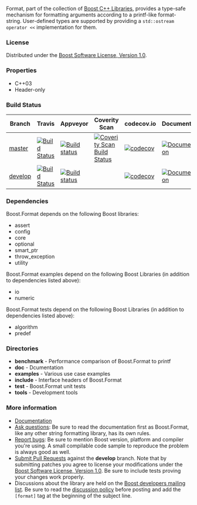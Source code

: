 Format, part of the collection of [Boost C++ Libraries](http://github.com/boostorg), provides a type-safe mechanism for formatting arguments according to a printf-like format-string.  User-defined types are supported by providing a `std::ostream operator <<` implementation for them.

### License

Distributed under the [Boost Software License, Version 1.0](http://www.boost.org/LICENSE_1_0.txt).

### Properties

* C++03
* Header-only

### Build Status

Branch          | Travis | Appveyor | Coverity Scan | codecov.io | Documentation | Regression Tests
--------------- | ------ | -------- | ------------- | ---------- | ------------- | ----------------
[master](https://github.com/boostorg/format/tree/master) | [![Build Status](https://travis-ci.org/boostorg/format.svg?branch=master)](https://travis-ci.org/boostorg/format) | [![Build status](https://ci.appveyor.com/api/projects/status/tkcumf8nu6tb697d/branch/master?svg=true)](https://ci.appveyor.com/project/boostorg/format/branch/master) | [![Coverity Scan Build Status](https://scan.coverity.com/projects/14007/badge.svg)](https://scan.coverity.com/projects/boostorg-format) | [![codecov](https://codecov.io/gh/boostorg/format/branch/master/graph/badge.svg)](https://codecov.io/gh/boostorg/format/branch/master) | [![Documentation](https://img.shields.io/badge/documentation-master-brightgreen.svg)](http://www.boost.org/doc/libs/master/libs/format/) | [![Enter the Matrix](https://img.shields.io/badge/matrix-master-brightgreen.svg)](http://www.boost.org/development/tests/master/developer/format.html)
[develop](https://github.com/boostorg/format/tree/develop) | [![Build Status](https://travis-ci.org/boostorg/format.svg?branch=develop)](https://travis-ci.org/boostorg/format) | [![Build status](https://ci.appveyor.com/api/projects/status/tkcumf8nu6tb697d/branch/develop?svg=true)](https://ci.appveyor.com/project/boostorg/format/branch/develop) | | [![codecov](https://codecov.io/gh/boostorg/format/branch/develop/graph/badge.svg)](https://codecov.io/gh/boostorg/format/branch/develop) | [![Documentation](https://img.shields.io/badge/documentation-develop-brightgreen.svg)](http://www.boost.org/doc/libs/develop/libs/format/) | [![Enter the Matrix](https://img.shields.io/badge/matrix-develop-brightgreen.svg)](http://www.boost.org/development/tests/develop/developer/format.html)

### Dependencies

Boost.Format depends on the following Boost libraries:

* assert
* config
* core
* optional
* smart_ptr
* throw_exception
* utility

Boost.Format examples depend on the following Boost Libraries (in addition to dependencies listed above):

* io
* numeric

Boost.Format tests depend on the following Boost Libraries (in addition to dependencies listed above):

* algorithm
* predef

### Directories

* **benchmark** - Performance comparison of Boost.Format to printf
* **doc** - Dcumentation
* **examples** - Various use case examples
* **include** - Interface headers of Boost.Format
* **test** - Boost.Format unit tests
* **tools** - Development tools

### More information

* [Documentation](http://boost.org/libs/format)
* [Ask questions](http://stackoverflow.com/questions/ask?tags=c%2B%2B,boost,boost-format): Be sure to read the documentation first as Boost.Format, like any other string formatting library, has its own rules.
* [Report bugs](https://github.com/boostorg/format/issues): Be sure to mention Boost version, platform and compiler you're using. A small compilable code sample to reproduce the problem is always good as well.
* [Submit Pull Requests](https://github.com/boostorg/format/pulls) against the **develop** branch. Note that by submitting patches you agree to license your modifications under the [Boost Software License, Version 1.0](http://www.boost.org/LICENSE_1_0.txt).  Be sure to include tests proving your changes work properly.
* Discussions about the library are held on the [Boost developers mailing list](http://www.boost.org/community/groups.html#main). Be sure to read the [discussion policy](http://www.boost.org/community/policy.html) before posting and add the `[format]` tag at the beginning of the subject line.

